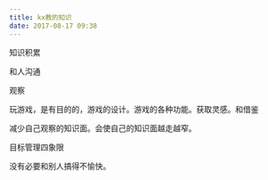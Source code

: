 ```yaml
---
title: kx教的知识
date: 2017-08-17 09:38
---
```

知识积累

和人沟通

观察

玩游戏，是有目的的，游戏的设计。游戏的各种功能。获取灵感。和借鉴


减少自己观察的知识面。会使自己的知识面越走越窄。

目标管理四象限

没有必要和别人搞得不愉快。
